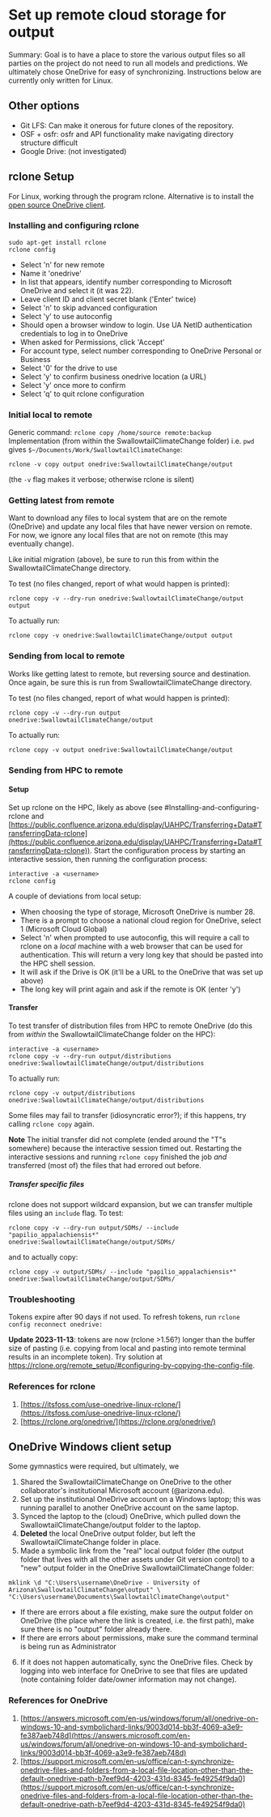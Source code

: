 # Set up remote cloud storage for output

Summary: Goal is to have a place to store the various output files so all 
parties on the project do not need to run all models and predictions. We 
ultimately chose OneDrive for easy of synchronizing. Instructions below are 
currently only written for Linux.

## Other options

+ Git LFS: Can make it onerous for future clones of the repository.
+ OSF + osfr: osfr and API functionality make navigating directory structure 
difficult
+ Google Drive: (not investigated)

## rclone Setup

For Linux, working through the program rclone. Alternative is to install the 
[open source OneDrive client](https://abraunegg.github.io/).

### Installing and configuring rclone

```
sudo apt-get install rclone
rclone config
```

+ Select 'n' for new remote
+ Name it 'onedrive'
+ In list that appears, identify number corresponding to Microsoft OneDrive and
select it (it was 22).
+ Leave client ID and client secret blank ('Enter' twice)
+ Select 'n' to skip advanced configuration
+ Select 'y' to use autoconfig
+ Should open a browser window to login. Use UA NetID authentication credentials
to log in to OneDrive
+ When asked for Permissions, click 'Accept'
+ For account type, select number corresponding to OneDrive Personal or Business
+ Select '0' for the drive to use
+ Select 'y' to confirm business onedrive location (a URL)
+ Select 'y' once more to confirm
+ Select 'q' to quit rclone configuration

### Initial local to remote

Generic command: `rclone copy /home/source remote:backup`
Implementation (from within the SwallowtailClimateChange folder)
i.e. `pwd` gives `$~/Documents/Work/SwallowtailClimateChange`:

`rclone -v copy output onedrive:SwallowtailClimateChange/output`

(the `-v` flag makes it verbose; otherwise rclone is silent)

### Getting latest from remote

Want to download any files to local system that are on the remote (OneDrive) 
and update any local files that have newer version on remote. For now, we 
ignore any local files that are not on remote (this may eventually change).

Like initial migration (above), be sure to run this from within the 
SwallowtailClimateChange directory.

To test (no files changed, report of what would happen is printed):

`rclone copy -v --dry-run onedrive:SwallowtailClimateChange/output output`

To actually run:

`rclone copy -v onedrive:SwallowtailClimateChange/output output`

### Sending from local to remote

Works like getting latest to remote, but reversing source and destination. Once 
again, be sure this is run from SwallowtailClimateChange directory.

To test (no files changed, report of what would happen is printed):

`rclone copy -v --dry-run output onedrive:SwallowtailClimateChange/output`

To actually run:

`rclone copy -v output onedrive:SwallowtailClimateChange/output`

### Sending from HPC to remote

#### Setup

Set up rclone on the HPC, likely as above (see #Installing-and-configuring-rclone 
and [https://public.confluence.arizona.edu/display/UAHPC/Transferring+Data#TransferringData-rclone](https://public.confluence.arizona.edu/display/UAHPC/Transferring+Data#TransferringData-rclone)). 
Start the configuration process by starting an interactive session, then 
running the configuration process:

```
interactive -a <username>
rclone config
```

A couple of deviations from local setup:

+ When choosing the type of storage, Microsoft OneDrive is number 28.
+ There is a prompt to choose a national cloud region for OneDrive, select 1 
(Microsoft Cloud Global)
+ Select 'n' when prompted to use autoconfig, this will require a call to 
rclone on a _local_ machine with a web browser that can be used for 
authentication. This will return a very long key that should be pasted into the 
HPC shell session.
+ It will ask if the Drive is OK (it'll be a URL to the OneDrive that was set 
up above)
+ The long key will print again and ask if the remote is OK (enter 'y')

#### Transfer

To test transfer of distribution files from HPC to remote OneDrive (do this 
from _within_ the SwallowtailClimateChange folder on the HPC):

```
interactive -a <username>
rclone copy -v --dry-run output/distributions onedrive:SwallowtailClimateChange/output/distributions
```

To actually run:

`rclone copy -v output/distributions onedrive:SwallowtailClimateChange/output/distributions`

Some files may fail to transfer (idiosyncratic error?); if this happens, try 
calling `rclone copy` again.

**Note** The initial transfer did not complete (ended around the "T"s 
somewhere) because the interactive session timed out. Restarting the 
interactive sessions and running `rclone copy` finished the job _and_ 
transferred (most of) the files that had errored out before.

##### Transfer specific files

rclone does not support wildcard expansion, but we can transfer multiple files
using an `include` flag. To test:

`rclone copy -v --dry-run output/SDMs/ --include "papilio_appalachiensis*" onedrive:SwallowtailClimateChange/output/SDMs/`

and to actually copy:

`rclone copy -v output/SDMs/ --include "papilio_appalachiensis*" onedrive:SwallowtailClimateChange/output/SDMs/`

### Troubleshooting

Tokens expire after 90 days if not used. To refresh tokens, run 
`rclone config reconnect onedrive:`

**Update 2023-11-13**: tokens are now (rclone >1.56?) longer than the buffer 
size of pasting (i.e. copying from local and pasting into remote terminal 
results in an incomplete token). Try solution at 
https://rclone.org/remote_setup/#configuring-by-copying-the-config-file.

### References for rclone

1. [https://itsfoss.com/use-onedrive-linux-rclone/](https://itsfoss.com/use-onedrive-linux-rclone/)
2. [https://rclone.org/onedrive/](https://rclone.org/onedrive/)

## OneDrive Windows client setup

Some gymnastics were required, but ultimately, we 

1. Shared the SwallowtailClimateChange on OneDrive to the other collaborator's 
institutional Microsoft account (@arizona.edu).
2. Set up the institutional OneDrive account on a Windows laptop; this was running parallel to another OneDrive account on the same laptop.
3. Synced the laptop to the (cloud) OneDrive, which pulled down the 
SwallowtailClimateChange/output folder to the laptop.
4. **Deleted** the local OneDrive output folder, but left the
SwallowtailClimateChange folder in place.
5. Made a symbolic link from the "real" local output folder (the output folder 
that lives with all the other assets under Git version control) to a "new" 
output folder in the OneDrive SwallowtailClimateChange folder:

```
mklink \d "C:\Users\username\OneDrive - University of Arizona\SwallowtailClimateChange\output" \
"C:\Users\username\Documents\SwallowtailClimateChange\output"
```
  + If there are errors about a file existing, make sure the output folder on 
  OneDrive (the place where the link is created, i.e. the first path), make 
  sure there is no "output" folder already there.
  + If there are errors about permissions, make sure the command terminal is 
  being run as Administrator
6. If it does not happen automatically, sync the OneDrive files. Check by 
logging into web interface for OneDrive to see that files are updated (note 
containing folder date/owner information may not change).

### References for OneDrive

1. [https://answers.microsoft.com/en-us/windows/forum/all/onedrive-on-windows-10-and-symbolichard-links/9003d014-bb3f-4069-a3e9-fe387aeb748d](https://answers.microsoft.com/en-us/windows/forum/all/onedrive-on-windows-10-and-symbolichard-links/9003d014-bb3f-4069-a3e9-fe387aeb748d)
2. [https://support.microsoft.com/en-us/office/can-t-synchronize-onedrive-files-and-folders-from-a-local-file-location-other-than-the-default-onedrive-path-b7eef9d4-4203-431d-8345-fe49254f9da0](https://support.microsoft.com/en-us/office/can-t-synchronize-onedrive-files-and-folders-from-a-local-file-location-other-than-the-default-onedrive-path-b7eef9d4-4203-431d-8345-fe49254f9da0)